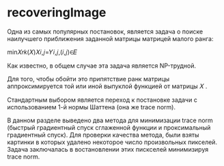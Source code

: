 # recoveringImage
Одна из самых популярных постановок, является задача о поиске наилучшего приближения заданной матрицы матрицей малого ранга:<p>
min𝑋𝑟𝑘(𝑋)𝑋𝑖,𝑗=𝑌𝑖,𝑗,(𝑖,𝑗)∈𝐸 <p>
Как известно, в общем случае эта задача является NP-трудной. <p>
Для того, чтобы обойти это припятствие ранк матрицы аппроксимируется той или иной выпуклой функцией от матрицы  𝑋 . <p>
Cтандартным выбором является переход к постановке задачи с использованием 1-й нормы Шаттена (она же trace norm). <p>
В данном разделе выведено два метода для минимизации trace norm (быстрый градиентный спуск сглаженной функции и проксимальный градиентный спуск). Для проверки качества метода, были взяты картинки в которых удалено некоторое число произвольных пикселей. Задача заключалась в востановлении этих пискселей минимизируя trace norm.   
